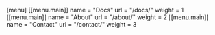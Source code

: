 [menu]
[[menu.main]]
name = "Docs"
url = "/docs/"
weight = 1
[[menu.main]]
name = "About"
url = "/about/"
weight = 2
[[menu.main]]
name = "Contact"
url = "/contact/"
weight = 3